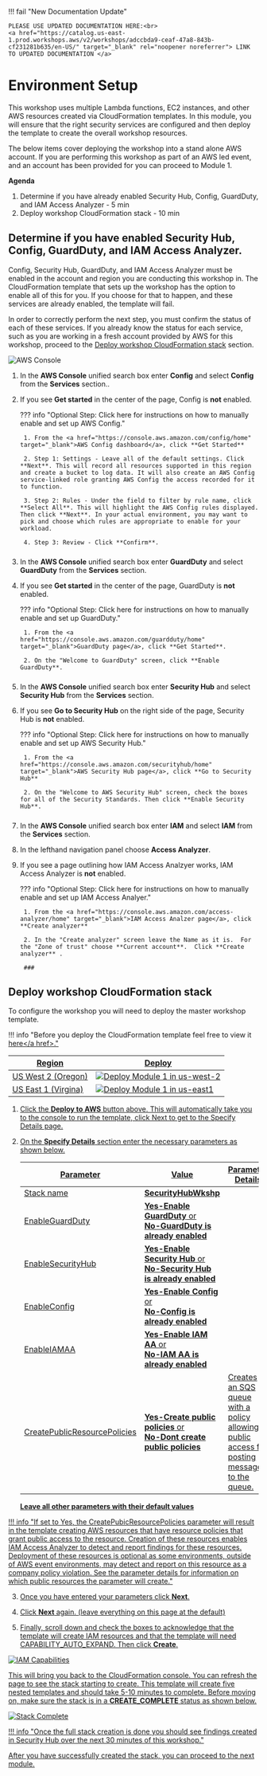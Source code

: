 
!!! fail "New Documentation Update"

    PLEASE USE UPDATED DOCUMENTATION HERE:<br>
    <a href="https://catalog.us-east-1.prod.workshops.aws/v2/workshops/adccbda9-ceaf-47a8-843b-cf231281b635/en-US/" target="_blank" rel="noopener noreferrer"> LINK TO UPDATED DOCUMENTATION </a>


# Environment Setup
This workshop uses multiple Lambda functions, EC2 instances, and other AWS resources created via CloudFormation templates. In this module, you will ensure that the right security services are configured and then deploy the template to create the overall workshop resources.

The below items cover deploying the workshop into a stand alone AWS account.  If you are performing this workshop as part of an AWS led event, and an account has been provided for you can proceed to Module 1.

**Agenda**
 
1. Determine if you have already enabled Security Hub, Config, GuardDuty, and IAM Access Analyzer - 5 min
2. Deploy workshop CloudFormation stack  - 10 min


## Determine if you have enabled Security Hub, Config, GuardDuty, and IAM Access Analyzer.
Config, Security Hub, GuardDuty, and IAM Access Analyzer must be enabled in the account and region you are conducting this workshop in.  The CloudFormation template that sets up the workshop has the option to enable all of this for you.  If you choose for that to happen, and these services are already enabled, the template will fail.

In order to correctly perform the next step, you must confirm the status of each of these services.  If you already know the status for each service, such as you are working in a fresh account provided by AWS for this workshop, proceed to the [Deploy workshop CloudFormation stack](#deploy-workshop-cloudformation-stack) section.

![AWS Console](./images/01-aws-console.png)

1. In the **AWS Console** unified search box enter **Config** and select **Config** from the **Services** section..

2. If you see **Get started** in the center of the page, Config is **not** enabled.

    ??? info  "Optional Step: Click here for instructions on how to manually enable and set up AWS Config."

        1. From the <a href="https://console.aws.amazon.com/config/home" target="_blank">AWS Config dashboard</a>, click **Get Started**

        2. Step 1: Settings - Leave all of the default settings. Click **Next**. This will record all resources supported in this region and create a bucket to log data. It will also create an AWS Config service-linked role granting AWS Config the access recorded for it to function.

        3. Step 2: Rules - Under the field to filter by rule name, click **Select All**. This will highlight the AWS Config rules displayed. Then click **Next**. In your actual environment, you may want to pick and choose which rules are appropriate to enable for your workload.

        4. Step 3: Review - Click **Confirm**.

    ###

3. In the **AWS Console** unified search box enter **GuardDuty** and select **GuardDuty** from the **Services** section.

4. If you see **Get started** in the center of the page, GuardDuty is **not** enabled.

    ??? info  "Optional Step: Click here for instructions on how to manually enable and set up GuardDuty."

        1. From the <a href="https://console.aws.amazon.com/guardduty/home" target="_blank">GuardDuty page</a>, click **Get Started**.

        2. On the "Welcome to GuardDuty" screen, click **Enable GuardDuty**.

    ###

5. In the **AWS Console** unified search box enter **Security Hub** and select **Security Hub** from the **Services** section.

6. If you see  **Go to Security Hub** on the right side of the page, Security Hub is **not** enabled.

    ??? info  "Optional Step: Click here for instructions on how to manually enable and set up AWS Security Hub."

        1. From the <a href="https://console.aws.amazon.com/securityhub/home" target="_blank">AWS Security Hub page</a>, click **Go to Security Hub**

        2. On the "Welcome to AWS Security Hub" screen, check the boxes for all of the Security Standards. Then click **Enable Security Hub**.

    ###

7. In the **AWS Console** unified search box enter **IAM** and select **IAM** from the **Services** section.

8. In the lefthand navigation panel choose **Access Analyzer**.

9. If you see a page outlining how IAM Access Analzyer works, IAM Access Analyzer is **not** enabled. 

    ??? info  "Optional Step: Click here for instructions on how to manually enable and set up IAM Access Analyer."

        1. From the <a href="https://console.aws.amazon.com/access-analyzer/home" target="_blank">IAM Access Analzer page</a>, click **Create analyzer**

        2. In the "Create analyzer" screen leave the Name as it is.  For the "Zone of trust" choose **Current account**.  Click **Create analyzer** .

        ###

## Deploy workshop CloudFormation stack

To configure the workshop you will need to deploy the master workshop template.

!!! info "Before you deploy the CloudFormation template feel free to view it <a href="https://github.com/aws-samples/aws-security-hub-workshop/blob/master/templates/sechub-workshop-setup-template.json" target="_blank" rel="noopener noreferrer">here</a href>."

Region| Deploy
------|-----
US West 2 (Oregon) | <a href="https://console.aws.amazon.com/cloudformation/home?region=us-west-2#/stacks/new?stackName=SecurityHubWorkshop&templateURL=https://sa-security-specialist-workshops-us-west-2.s3-us-west-2.amazonaws.com/security-hub-workshop/templates/sechub-workshop-setup-template.json" target="_blank">![Deploy Module 1 in us-west-2](./images/deploy-to-aws.png)</a>|
US East 1 (Virgina) | <a href="https://console.aws.amazon.com/cloudformation/home?region=us-east-1#/stacks/new?stackName=SecurityHubWorkshop&templateURL=https://sa-security-specialist-workshops-us-east-1.s3.amazonaws.com/security-hub-workshop/templates/sechub-workshop-setup-template.json" target="_blank">![Deploy Module 1 in us-east1](./images/deploy-to-aws.png)</a>

1. Click the **Deploy to AWS** button above.  This will automatically take you to the console to run the template, click Next to get to the Specify Details page. 

2. On the **Specify Details** section enter the necessary parameters as shown below. 

    | Parameter | Value  | Parameter Details|
    |---|---|---|
    | Stack name | **SecurityHubWkshp**  ||
    | EnableGuardDuty | **Yes-Enable GuardDuty** or <br> **No-GuardDuty is already enabled**  ||
    | EnableSecurityHub| **Yes-Enable Security Hub** or <br> **No-Security Hub is already enabled**||
    |EnableConfig| **Yes-Enable Config** or <br> **No-Config is already enabled**||
    |EnableIAMAA| **Yes-Enable IAM AA** or <br> **No-IAM AA is already enabled**||
    |CreatePublicResourcePolicies| **Yes-Create public policies** or <br> **No-Dont create public policies**|Creates an SQS queue with a policy allowing public access for posting messages to the queue.|

    **Leave all other parameters with their default values**


!!! info "If set to Yes, the CreatePubicResourcePolicies parameter will result in the template creating AWS resources that have resource policies that grant public access to the resource.  Creation of these resources enables IAM Access Analyzer to detect and report findings for these resources.  Deployment of these resources is optional as some environments, outside of AWS event environments, may detect and report on this resource as a company policy violation.  See the parameter details for information on which public resources the parameter will create."

3. Once you have entered your parameters click **Next**.

4. Click **Next** again. \(leave everything on this page at the default\)

5. Finally, scroll down and check the boxes to acknowledge that the template will create IAM resources and that the template will need CAPABILITY_AUTO_EXPAND.  Then click **Create**.

![IAM Capabilities](./images/00-stack-acknowledge.png)

This will bring you back to the CloudFormation console. You can refresh the page to see the stack starting to create. This template will create five nested templates and should take 5-10 minutes to complete.  Before moving on, make sure the stack is in a **CREATE_COMPLETE** status as shown below.

![Stack Complete](./images/01-stack-complete.png)


!!! info "Once the full stack creation is done you should see findings created in Security Hub over the next 30 minutes of this workshop."

After you have successfully created the stack, you can proceed to the next module.
